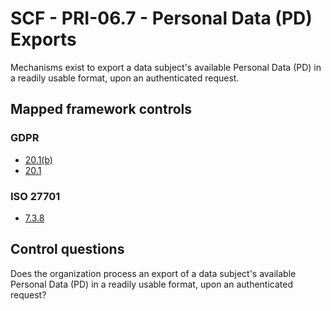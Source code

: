 # SCF - PRI-06.7 - Personal Data (PD) Exports
Mechanisms exist to export a data subject's available Personal Data (PD) in a readily usable format, upon an authenticated request.
## Mapped framework controls
### GDPR
- [20.1(b)](../gdpr/20.md#201%28b%29)
- [20.1](../gdpr/20.md#201)
  
### ISO 27701
- [7.3.8](../iso27701/738.md)
  
## Control questions
Does the organization process an export of a data subject's available Personal Data (PD) in a readily usable format, upon an authenticated request?
  